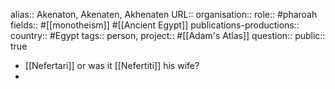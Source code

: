 alias:: Akenaton, Akenaten, Akhenaten
URL::
organisation::
role:: #pharoah 
fields:: #[[monotheism]] #[[Ancient Egypt]]
publications-productions:: 
country:: #Egypt 
tags:: person,
project:: #[[Adam's Atlas]] 
question::
public:: true

- [[Nefertari]] or was it [[Nefertiti]] his wife?
-